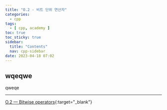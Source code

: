 ```yaml
---
title: "O.2 - 비트 단위 연산자"
categories:
  - cpp
tags:
  - [ cpp, academy ]
toc: true
toc_sticky: true
sidebar:
  title: "Contents"
  nav: cpp-sidebar
date: 2023-04-18 07:02
---
```


## wqeqwe

qweqe

---

[O.2 — Bitwise operators](https://www.learncpp.com/cpp-tutorial/bitwise-operators/){:target="_blank"}

<!--

<div class="notice--info" markdown="1">
<span class="notice-title">
**TITLE**
</span>

BODY
</div>

-->